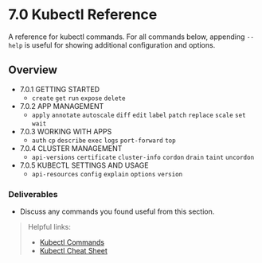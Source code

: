 # 7.0 Kubectl Reference
A reference for kubectl commands. For all commands below, appending `--help` is useful for showing additional configuration and options.

## Overview
- 7.0.1 GETTING STARTED
    - `create` `get` `run` `expose` `delete`
- 7.0.2 APP MANAGEMENT
    - `apply` `annotate` `autoscale` `diff` `edit` `label` `patch` `replace` `scale` `set` `wait`
- 7.0.3 WORKING WITH APPS
    - `auth` `cp` `describe` `exec` `logs` `port-forward` `top`
- 7.0.4 CLUSTER MANAGEMENT
    - `api-versions` `certificate` `cluster-info` `cordon` `drain` `taint` `uncordon`
- 7.0.5 KUBECTL SETTINGS AND USAGE
    - `api-resources` `config` `explain` `options` `version`

### Deliverables
- Discuss any commands you found useful from this section.

> Helpful links:
> - [Kubectl Commands](https://kubernetes.io/docs/reference/generated/kubectl/kubectl-commands)
> - [Kubectl Cheat Sheet](https://kubernetes.io/docs/reference/kubectl/cheatsheet/)
